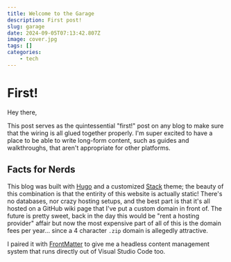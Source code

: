 ```yaml
---
title: Welcome to the Garage
description: First post!
slug: garage
date: 2024-09-05T07:13:42.807Z
image: cover.jpg
tags: []
categories:
    - tech
---
```

# First!
Hey there,

This post serves as the quintessential "first!" post on any blog to make sure that the wiring is all glued together properly. I'm super excited to have a place to be able to write long-form content, such as guides and walkthroughs, that aren't appropriate for other platforms.

## Facts for Nerds
This blog was built with [Hugo](https://gohugo.io/) and a customized [Stack](https://stack.jimmycai.com/) theme; the beauty of this combination is that the entirity of this website is actually static! There's no databases, nor crazy hosting setups, and the best part is that it's all hosted on a GitHub wiki page that I've put a custom domain in front of. The future is pretty sweet, back in the day this would be "rent a hosting provider" affair but now the most expensive part of all of this is the domain fees per year... since a 4 character `.zip` domain is allegedly attractive.

I paired it with [FrontMatter](https://frontmatter.codes/) to give me a headless content management system that runs directly out of Visual Studio Code too.

